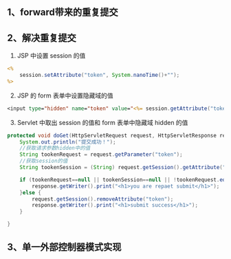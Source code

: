 ## 1、forward带来的重复提交











## 2、解决重复提交

1. JSP 中设置 session 的值

~~~jsp
<%
	session.setAttribute("token", System.nanoTime()+"");
%>
~~~

2. JSP 的 form 表单中设置隐藏域的值

~~~jsp
<input type="hidden" name="token" value="<%= session.getAttribute("token") %>">
~~~

3. Servlet 中取出 session 的值和 form 表单中隐藏域 hidden 的值

~~~java
protected void doGet(HttpServletRequest request, HttpServletResponse response) throws ServletException, IOException {
    System.out.println("提交成功！");
    //获取请求参数hidden中的值
    String tookenRequest = request.getParameter("token");
    //获取session的值
    String tookenSession = (String) request.getSession().getAttribute("token");

    if (tookenRequest==null || tookenSession==null || !tookenRequest.equals(tookenSession)) {
        response.getWriter().print("<h1>you are repaet submit</h1>");
    }else {
        request.getSession().removeAttribute("token");
        response.getWriter().print("<h1>submit success</h1>");
    }

}
~~~





## 3、单一外部控制器模式实现


















